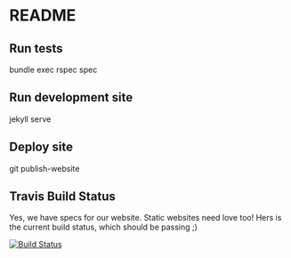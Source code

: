 # README

## Run tests

bundle exec rspec spec

## Run development site

jekyll serve

## Deploy site

git publish-website

## Travis Build Status

Yes, we have specs for our website. Static websites need love too! Hers is the current build status, which should be passing ;)

[![Build Status](https://travis-ci.org/rotati/rotati.github.io.svg?branch=source)](https://travis-ci.org/rotati/rotati.github.io)
